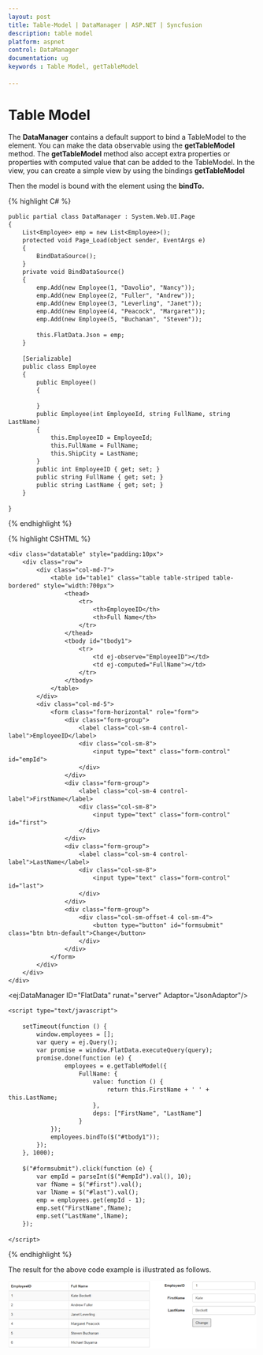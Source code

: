 ```yaml
---
layout: post
title: Table-Model | DataManager | ASP.NET | Syncfusion
description: table model
platform: aspnet
control: DataManager
documentation: ug
keywords : Table Model, getTableModel

---
```


# Table Model

The **DataManager** contains a default support to bind a TableModel to the element. You can make the data observable using the **getTableModel** method. The **getTableModel** method also accept extra properties or properties with computed value that can be added to the TableModel. In the view, you can create a simple view by using the bindings **getTableModel**

Then the model is bound with the element using the **bindTo.** 

{% highlight C# %}

    public partial class DataManager : System.Web.UI.Page
    {
        List<Employee> emp = new List<Employee>();
        protected void Page_Load(object sender, EventArgs e)
        {
            BindDataSource();
        }
        private void BindDataSource()
        {
            emp.Add(new Employee(1, "Davolio", "Nancy"));
            emp.Add(new Employee(2, "Fuller", "Andrew"));
            emp.Add(new Employee(3, "Leverling", "Janet"));
            emp.Add(new Employee(4, "Peacock", "Margaret"));
            emp.Add(new Employee(5, "Buchanan", "Steven"));
            
            this.FlatData.Json = emp;
        }

        [Serializable]
        public class Employee
        {
            public Employee()
            {

            }
            public Employee(int EmployeeId, string FullName, string LastName)
            {
                this.EmployeeID = EmployeeId;
                this.FullName = FullName;
                this.ShipCity = LastName;
            }
            public int EmployeeID { get; set; }
            public string FullName { get; set; }
            public string LastName { get; set; }
        }

    }

{% endhighlight %}

{% highlight CSHTML %}

    <div class="datatable" style="padding:10px">
        <div class="row">
            <div class="col-md-7">
                <table id="table1" class="table table-striped table-bordered" style="width:700px">
                    <thead>
                        <tr>
                            <th>EmployeeID</th>
                            <th>Full Name</th>
                        </tr>
                    </thead>
                    <tbody id="tbody1">
                        <tr>
                            <td ej-observe="EmployeeID"></td>
                            <td ej-computed="FullName"></td>
                        </tr>
                    </tbody>
                </table>
            </div>
            <div class="col-md-5">
                <form class="form-horizontal" role="form">
                    <div class="form-group">
                        <label class="col-sm-4 control-label">EmployeeID</label>
                        <div class="col-sm-8">
                            <input type="text" class="form-control" id="empId">
                        </div>
                    </div>
                    <div class="form-group">
                        <label class="col-sm-4 control-label">FirstName</label>
                        <div class="col-sm-8">
                            <input type="text" class="form-control" id="first">
                        </div>
                    </div>
                    <div class="form-group">
                        <label class="col-sm-4 control-label">LastName</label>
                        <div class="col-sm-8">
                            <input type="text" class="form-control" id="last">
                        </div>
                    </div>
                    <div class="form-group">
                        <div class="col-sm-offset-4 col-sm-4">
                            <button type="button" id="formsubmit" class="btn btn-default">Change</button>
                        </div>
                    </div>
                </form>
            </div>  
        </div>
    </div>

   <ej:DataManager ID="FlatData" runat="server" Adaptor="JsonAdaptor"/>

    <script type="text/javascript">

        setTimeout(function () {
            window.employees = [];
            var query = ej.Query();
            var promise = window.FlatData.executeQuery(query);
            promise.done(function (e) {
                    employees = e.getTableModel({
                        FullName: {
                            value: function () {
                                return this.FirstName + ' ' + this.LastName;
                            },
                            deps: ["FirstName", "LastName"]
                        }
                });
                employees.bindTo($("#tbody1"));
            });
        }, 1000);
          
        $("#formsubmit").click(function (e) {
            var empId = parseInt($("#empId").val(), 10);
            var fName = $("#first").val();
            var lName = $("#last").val();
            emp = employees.get(empId - 1);
            emp.set("FirstName",fName);
            emp.set("LastName",lName);
        });

    </script>

{% endhighlight %}

The result for the above code example is illustrated as follows.

![](Table-Model_images/Table-Model_img1.png) 



